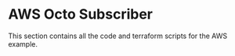 # AWS Octo Subscriber

This section contains all the code and terraform scripts for the AWS example.